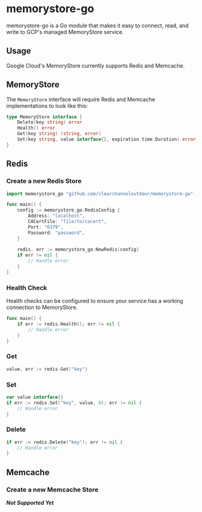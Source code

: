 # memorystore-go
memorystore-go is a Go module that makes it easy to connect, read, and write to GCP's managed MemoryStore service.

## Usage
Google Cloud's MemoryStore currently supports Redis and Memcache.

## MemoryStore
The `MemoryStore` interface will require Redis and Memcache implementations to look like this:
```go
type MemoryStore interface {
	Delete(key string) error
	Health() error
	Get(key string) (string, error)
	Set(key string, value interface{}, expiration time.Duration) error
}
```

## Redis
### Create a new Redis Store
```go
import memorystore_go "github.com/clearchanneloutdoor/memorystore-go"

func main() {
	config := memorystore_go.RedisConfig {
	    Address: "localhost",
		CACertFile: "file/to/cacert",
		Port: "6379",
		Password: "password",
    }
	
	redis, err := memorystore_go.NewRedis(config)
	if err != nil {
	    // Handle error	
    }
}
```

### Health Check
Health checks can be configured to ensure your service has a working connection to MemoryStore.
```go
func main() {
	if err := redis.Health(); err != nil {
	    // Handle error	
    }
}
```

### Get
```go
value, err := redis.Get("key")
```

### Set
```go
var value interface{}
if err := redis.Set("key", value, 0); err != nil {
    // Handle error
}
```

### Delete
```go
if err := redis.Delete("key"); err != nil {
    // Handle error
}
```


## Memcache
### Create a new Memcache Store
**_Not Supported Yet_**
